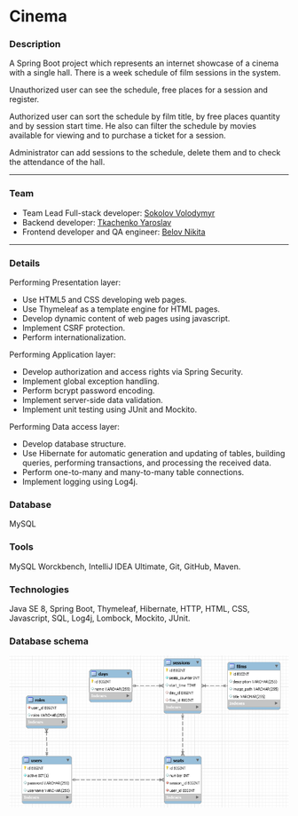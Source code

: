 # Cinema

### Description

A Spring Boot project which represents an internet showcase of a cinema with a single hall. There is a week schedule of film sessions in the system.

Unauthorized user can see the schedule, free places for a session and register.

Authorized user can sort the schedule by film title, by free places quantity and by session start time. He also can filter the schedule by movies available for viewing and to purchase a ticket for a session.

Administrator can add sessions to the schedule, delete them and to check the attendance of the hall.

---

### Team

- Team Lead Full-stack developer: [Sokolov Volodymyr](https://github.com/SakalOFF)
- Backend developer: [Tkachenko Yaroslav](https://github.com/yraikth)
- Frontend developer and QA engineer: [Belov Nikita](https://github.com/NickBelow)

---
### Details
Performing Presentation layer:
- Use HTML5 and CSS developing web pages.
- Use Thymeleaf as a template engine for HTML pages.
- Develop dynamic content of web pages using javascript.
- Implement CSRF protection.
- Perform internationalization.

Performing Application layer:
- Develop authorization and access rights via Spring Security.
- Implement global exception handling.
- Perform bcrypt password encoding.
- Implement server-side data validation.
- Implement unit testing using JUnit and Mockito.

Performing Data access layer:
- Develop database structure.
- Use Hibernate for automatic generation and updating of tables, building queries, performing transactions, and processing the received data.
- Perform one-to-many and many-to-many table connections.
- Implement logging using Log4j.

### Database

MySQL

### Tools

MySQL Worckbench, IntelliJ IDEA Ultimate, Git, GitHub, Maven.

### Technologies

Java SE 8, Spring Boot, Thymeleaf, Hibernate, HTTP, HTML, CSS, Javascript, SQL, Log4j, Lombock, Mockito, JUnit.

### Database schema
![DBschema](./assets/DBschema.PNG)
